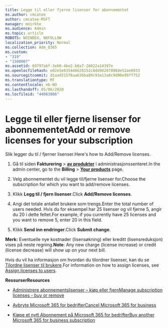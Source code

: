 ```yaml
---
title: Legge til eller fjerne lisenser for abonnementet
ms.author: cmcatee
author: cmcatee-MSFT
manager: mnirkhe
ms.audience: Admin
ms.topic: article
ROBOTS: NOINDEX, NOFOLLOW
localization_priority: Normal
ms.collection: Adm_O365
ms.custom:
- "319"
- "1500007"
ms.assetid: 69797abf-3e60-4be2-b0a7-26022a14397e
ms.openlocfilehash: e02e5e835446626152c8dd98207898de52ae6933
ms.sourcegitcommit: d1aad215f8aa636ba89c93a13a0c9d90e997f752
ms.translationtype: MT
ms.contentlocale: nb-NO
ms.lasthandoff: 05/06/2020
ms.locfileid: "44063806"
---
```

# <a name="add-or-remove-licenses-for-your-subscription"></a><span data-ttu-id="7893b-102">Legge til eller fjerne lisenser for abonnementet</span><span class="sxs-lookup"><span data-stu-id="7893b-102">Add or remove licenses for your subscription</span></span>

<span data-ttu-id="7893b-103">Slik legger du til / fjerner lisenser.</span><span class="sxs-lookup"><span data-stu-id="7893b-103">Here's how to Add/Remove licenses.</span></span>
  
1. <span data-ttu-id="7893b-104">Gå til siden **Fakturering** \> **[av produkter](https://go.microsoft.com/fwlink/p/?linkid=842054)** i administrasjonssenteret.</span><span class="sxs-lookup"><span data-stu-id="7893b-104">In the admin center, go to the **Billing** \> **[Your products](https://go.microsoft.com/fwlink/p/?linkid=842054)** page.</span></span>

2. <span data-ttu-id="7893b-105">Velg abonnementet du vil legge til/fjerne lisenser for.</span><span class="sxs-lookup"><span data-stu-id="7893b-105">Choose the subscription for which you want to add/remove licenses.</span></span>

3. <span data-ttu-id="7893b-106">Klikk **Legg til / fjern lisenser**.</span><span class="sxs-lookup"><span data-stu-id="7893b-106">Click **Add/Remove licenses**.</span></span>

4. <span data-ttu-id="7893b-107">Angi det totale antallet brukere som trengs.</span><span class="sxs-lookup"><span data-stu-id="7893b-107">Enter the total number of users needed.</span></span> <span data-ttu-id="7893b-108">Hvis du for eksempel har 25 lisenser og vil fjerne 5, angir du 20 i dette feltet.</span><span class="sxs-lookup"><span data-stu-id="7893b-108">For example, if you currently have 25 licenses and you want to remove 5, enter 20 in this field.</span></span>

5. <span data-ttu-id="7893b-109">Klikk **Send inn endringer**.</span><span class="sxs-lookup"><span data-stu-id="7893b-109">Click **Submit change**.</span></span>

<span data-ttu-id="7893b-110">**Merk:** Eventuelle nye kostnader (lisensøkning) eller kreditt (lisensreduksjon) vises på neste regning.</span><span class="sxs-lookup"><span data-stu-id="7893b-110">**Note**: Any new charge (license increase) or credit (license decrease) will show up on your next bill.</span></span>

<span data-ttu-id="7893b-111">Hvis du vil ha informasjon om hvordan du tilordner lisenser, kan du se [Tilordne lisenser til brukere](https://docs.microsoft.com/microsoft-365/admin/manage/assign-licenses-to-users).</span><span class="sxs-lookup"><span data-stu-id="7893b-111">For information on how to assign licenses, see [Assign licenses to users](https://docs.microsoft.com/microsoft-365/admin/manage/assign-licenses-to-users).</span></span>

<span data-ttu-id="7893b-112">**Ressurser**</span><span class="sxs-lookup"><span data-stu-id="7893b-112">**Resources**</span></span>
  
- [<span data-ttu-id="7893b-113">Administrere abonnementslisenser – kjøp eller fjern</span><span class="sxs-lookup"><span data-stu-id="7893b-113">Manage subscription licenses - buy or remove</span></span>](https://docs.microsoft.com/microsoft-365/commerce/licenses/buy-licenses)

- [<span data-ttu-id="7893b-114">Avbryte Microsoft 365 for bedrifter</span><span class="sxs-lookup"><span data-stu-id="7893b-114">Cancel Microsoft 365 for business</span></span>](https://support.office.com/article/Cancel-Office-365-for-business-b1bc0bef-4608-4601-813a-cdd9f746709a)

- [<span data-ttu-id="7893b-115">Kjøpe et nytt Abonnement på Microsoft 365 for bedrifter</span><span class="sxs-lookup"><span data-stu-id="7893b-115">Buy another Microsoft 365 for business subscription</span></span>](https://support.office.com/article/Buy-another-Office-365-for-business-subscription-fab3b86c-3359-4042-8692-5d4dc7550b7c)
